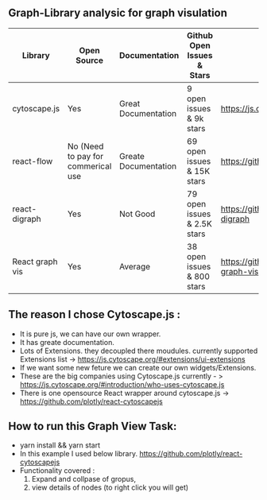 

## Graph-Library analysic for graph visulation

| Library | Open Source | Documentation| Github Open Issues & Stars | library link
| ------ | ------ | ------| -----| ----
| cytoscape.js| Yes | Great Documentation | 9 open issues & 9k stars | https://js.cytoscape.org/#introduction
| react-flow | No (Need to pay for commerical use | Greate Documentation | 69 open issues & 15K stars | https://github.com/wbkd/react-flow
| react-digraph | Yes | Not Good | 79 open issues & 2.5K stars | https://github.com/uber/react-digraph
| React graph vis | Yes | Average | 38 open issues & 800 stars | https://github.com/crubier/react-graph-vis


The reason I chose Cytoscape.js
 : 
-----
* It is pure js, we can have our own wrapper.
* It has greate documentation.
* Lots of Extensions. they decoupled there moudules. currently supported Extensions list -> https://js.cytoscape.org/#extensions/ui-extensions
* If we want some new feture we can create our own widgets/Extensions.
* These are the big companies using Cytoscape.js currently - > https://js.cytoscape.org/#introduction/who-uses-cytoscape.js
* There is one opensource React wrapper around cytoscape.js -> https://github.com/plotly/react-cytoscapejs


## How to run this Graph View Task: 
* yarn install && yarn start
* In this example I used below library.
https://github.com/plotly/react-cytoscapejs
* Functionality covered : 
    1) Expand and collpase of gropus, 
    2) view details of nodes (to right click you will get)
    